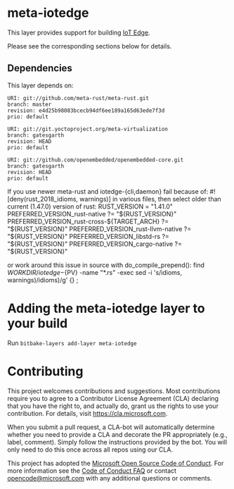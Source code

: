 meta-iotedge
===========

This layer provides support for building [IoT Edge](https://github.com/azure/iotedge).

Please see the corresponding sections below for details.

Dependencies
------------
This layer depends on:

```
URI: git://github.com/meta-rust/meta-rust.git
branch: master
revision: e4d25b98083bcecb94df6ee189a165d63ede7f3d
prio: default
```

```
URI: git://git.yoctoproject.org/meta-virtualization
branch: gatesgarth
revision: HEAD
prio: default
```

```
URI: git://github.com/openembedded/openembedded-core.git
branch: gatesgarth
revision: HEAD
prio: default
```

If you use newer meta-rust and iotedge-{cli,daemon} fail because of:
#![deny(rust_2018_idioms, warnings)]
in various files, then select older than current (1.47.0) version of rust:
RUST_VERSION = "1.41.0"
PREFERRED_VERSION_rust-native ?= "${RUST_VERSION}"
PREFERRED_VERSION_rust-cross-${TARGET_ARCH} ?= "${RUST_VERSION}"
PREFERRED_VERSION_rust-llvm-native ?= "${RUST_VERSION}"
PREFERRED_VERSION_libstd-rs ?= "${RUST_VERSION}"
PREFERRED_VERSION_cargo-native ?= "${RUST_VERSION}"

or work around this issue in source with do_compile_prepend():
find ${WORKDIR}/iotedge-${PV} -name "*.rs" -exec sed -i 's/idioms, warnings)/idioms)/g' {} \;

Adding the meta-iotedge layer to your build
=================================================

Run `bitbake-layers add-layer meta-iotedge`

Contributing
============

This project welcomes contributions and suggestions.  Most contributions require you to agree to a
Contributor License Agreement (CLA) declaring that you have the right to, and actually do, grant us
the rights to use your contribution. For details, visit https://cla.microsoft.com.

When you submit a pull request, a CLA-bot will automatically determine whether you need to provide
a CLA and decorate the PR appropriately (e.g., label, comment). Simply follow the instructions
provided by the bot. You will only need to do this once across all repos using our CLA.

This project has adopted the [Microsoft Open Source Code of Conduct](https://opensource.microsoft.com/codeofconduct/).
For more information see the [Code of Conduct FAQ](https://opensource.microsoft.com/codeofconduct/faq/) or
contact [opencode@microsoft.com](mailto:opencode@microsoft.com) with any additional questions or comments.
